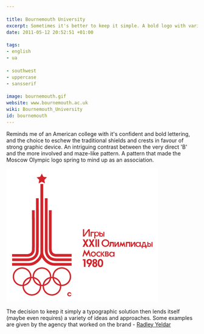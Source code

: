 ```yaml
---

title: Bournemouth University
excerpt: Sometimes it's better to keep it simple. A bold logo with variations provided by different treatments - a very modern trend.
date: 2011-05-12 20:52:51 +01:00

tags:
- english
- ua

- southwest
- uppercase
- sansserif

image: bournemouth.gif
website: www.bournemouth.ac.uk
wiki: Bournemouth_University
id: bournemouth
---
```


Reminds me of an American college with it's confident and bold lettering, and the choice to eschew the traditional shields and crests in favour of strong graphic device. An intriguing contrast between the very direct 'B' and the more involved and maze-like pattern. A pattern that made the Moscow Olympic logo spring to mind up as an association.

<img src="/images/logospotter/69.gif" alt="Moscow Olympic Logo" title="Moscow Olympic Logo" width="400" height="350" class="alignnone size-full wp-image-525" />

The decision to keep it simply a typographic solution then lends itself (maybe even requires) a variety of ideas and approaches. Some examples are given by the agency that worked on the brand - [Radley Yeldar](http://ry.com/what-we-do/brand/bournemouth-university.aspx)
